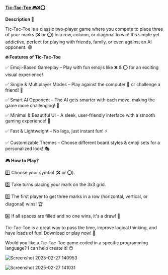 [**Tic-Tac-Toe 🎮❌⭕**](https://chauhanakash2917.github.io/Tic-Tac-Toe/)

**Description 📜**

Tic-Tac-Toe is a classic two-player game where you compete to place three of your marks (❌ or ⭕) in a row, column, or diagonal to win! It's simple yet addictive, perfect for playing with friends, family, or even against an AI opponent. 😃


**🔥 Features of Tic-Tac-Toe**

✅ Emoji-Based Gameplay – Play with fun emojis like ❌ & ⭕ for an exciting visual experience!

✅ Single & Multiplayer Modes – Play against the computer 🤖 or challenge a friend! 👫

✅ Smart AI Opponent – The AI gets smarter with each move, making the game more challenging! 🎯

✅ Minimal & Beautiful UI – A sleek, user-friendly interface with a smooth gaming experience! 🎨

✅ Fast & Lightweight – No lags, just instant fun! ⚡

✅ Customizable Themes – Choose different board styles & emoji sets for a personalized look! 🎭


**🎮 How to Play?**

1️⃣ Choose your symbol (❌ or ⭕).

2️⃣ Take turns placing your mark on the 3x3 grid.

3️⃣ The first player to get three marks in a row (horizontal, vertical, or diagonal) wins! 🏆

4️⃣ If all spaces are filled and no one wins, it's a draw! 🤝



Tic-Tac-Toe is a great way to pass the time, improve logical thinking, and have loads of fun! Download or play now! 🚀

Would you like a Tic-Tac-Toe game coded in a specific programming language? I can help create it! 😊


![Screenshot 2025-02-27 140953](https://github.com/user-attachments/assets/ca2d0913-b14e-4cee-a161-87f449a70eb3)

![Screenshot 2025-02-27 141031](https://github.com/user-attachments/assets/cd7b669c-b78d-43eb-9d32-f98bf258d80e)


